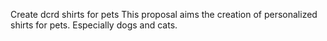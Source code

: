 Create dcrd shirts for pets
This proposal aims the creation of personalized shirts for pets. Especially dogs and cats.